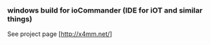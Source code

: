 ### windows build for ioCommander (IDE for iOT and similar things)

See project page [http://x4mm.net/]


